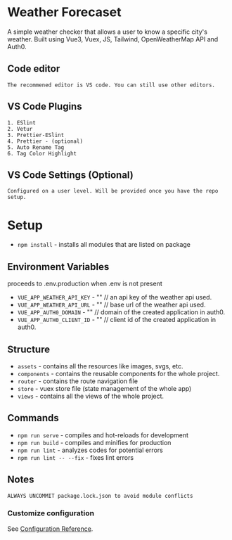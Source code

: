 # Weather Forecaset
A simple weather checker that allows a user to know a specific city's weather. Built using Vue3, Vuex, JS, Tailwind, OpenWeatherMap API and Auth0.

## Code editor
```
The recommened editor is VS code. You can still use other editors. 
```

## VS Code Plugins
```
1. ESlint
2. Vetur
3. Prettier-ESlint
4. Prettier - (optional)
5. Auto Rename Tag
6. Tag Color Highlight
```

## VS Code Settings (Optional)
```
Configured on a user level. Will be provided once you have the repo setup. 
```


# Setup
- `npm install` - installs all modules that are listed on package


## Environment Variables
proceeds to .env.production when .env is not present

- `VUE_APP_WEATHER_API_KEY` - "" // an api key of the weather api used.
- `VUE_APP_WEATHER_API_URL` - "" // base url of the weather api used.
- `VUE_APP_AUTH0_DOMAIN` - "" // domain of the created application in auth0.
- `VUE_APP_AUTH0_CLIENT_ID` - "" // client id of the created application in auth0.


## Structure

- `assets` - contains all the resources like images, svgs, etc.
- `components` - contains the reusable components for the whole project.
- `router` - contains the route navigation file
- `store` - vuex store file (state management of the whole app)
- `views` - contains all the views of the whole project.


## Commands
- `npm run serve` - compiles and hot-reloads for development
- `npm run build` - compiles and minifies for production
- `npm run lint` - analyzes codes for potential errors
- `npm run lint -- --fix` - fixes lint errors


## Notes
```
ALWAYS UNCOMMIT package.lock.json to avoid module conflicts
```


### Customize configuration
See [Configuration Reference](https://cli.vuejs.org/config/).
